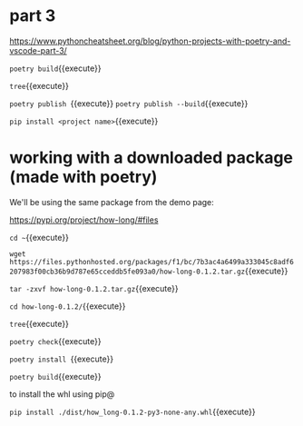 # part 3
https://www.pythoncheatsheet.org/blog/python-projects-with-poetry-and-vscode-part-3/

`poetry build`{{execute}}

`tree`{{execute}}


`poetry publish `{{execute}}
`poetry publish --build`{{execute}}


`pip install <project name>`{{execute}}


# working with a downloaded package (made with poetry)

We'll be using the same package from the demo page:

https://pypi.org/project/how-long/#files   

`cd ~`{{execute}}

`wget https://files.pythonhosted.org/packages/f1/bc/7b3ac4a6499a333045c8adf6207983f00cb36b9d787e65cceddb5fe093a0/how-long-0.1.2.tar.gz`{{execute}}


`tar -zxvf how-long-0.1.2.tar.gz`{{execute}}

`cd how-long-0.1.2/`{{execute}}

`tree`{{execute}}

`poetry check`{{execute}}

`poetry install `{{execute}}

`poetry build`{{execute}}

to install the whl using pip@

`pip install ./dist/how_long-0.1.2-py3-none-any.whl`{{execute}}
